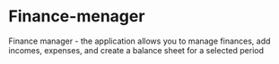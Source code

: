 # Finance-menager
Finance manager - the application allows you to manage finances, add incomes, expenses, and create a balance sheet for a selected period
